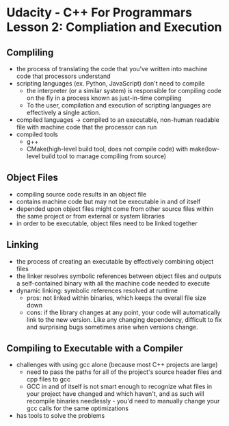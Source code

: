 # Udacity - C++ For Programmars Lesson 2: Compliation and Execution

## Compliling
- the process of translating the code that you've written into machine code that processors understand
- scripting languages (ex. Python, JavaScript) don't need to compile
  - the interpreter (or a similar system) is responsible for compiling code on the fly in a process known as just-in-time compiling
  - To the user, compilation and execution of scripting languages are effectively a single action.
- compiled languages -> compiled to an executable, non-human readable file with machine code that the processor can run
- compiled tools
  - g++
  - CMake(high-level build tool, does not compile code) with make(low-level build tool to manage compiling from source)

## Object Files
- compiling source code results in an object file
- contains machine code but may not be executable in and of itself
- depended upon object files might come from other source files within the same project or from external or system libraries
- in order to be executable, object files need to be linked together

## Linking
- the process of creating an executable by effectively combining object files
- the linker resolves symbolic references between object files and outputs a self-contained binary with all the machine code needed to execute
- dynamic linking: symbolic references resolved at runtime 
  - pros: not linked within binaries, which keeps the overall file size down
  - cons: if the library changes at any point, your code will automatically link to the new version. Like any changing dependency, difficult to fix and surprising bugs sometimes arise when versions change. 

## Compiling to Executable with a Compiler
- challenges with using gcc alone (because most C++ projects are large)
  - need to pass the paths for all of the project's source header files and cpp files to gcc
  - GCC in and of itself is not smart enough to recognize what files in your project have changed and which haven't, and as such will recompile binaries needlessly - you'd need to manually change your gcc calls for the same optimizations
- has tools to solve the problems


